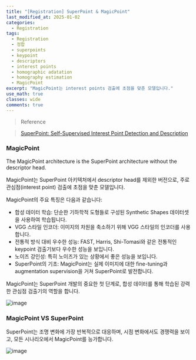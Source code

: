 ```yaml
---
title: "[Registration] SuperPoint & MagicPoint"
last_modified_at: 2025-01-02
categories:
  - Registration
tags:
  - Registration
  - 정합
  - superpoints
  - keypoint
  - descriptors
  - interest points
  - homographic adatation
  - homography estimation
  - MagicPoint
excerpt: "MagicPoint는 interest points 검출에 초점을 맞춘 모델입니다."
use_math: true
classes: wide
comments: true
---
```


> Reference

> [SuperPoint: Self-Supervised Interest Point Detection and Description](https://hydragon-cv.info/entry/SuperPoint-Self-Supervised-Interest-Point-Detection-and-Description)

### MagicPoint

The MagicPoint architecture is the SuperPoint architecture without the descriptor head.

MagicPoint는 SuperPoint 아키텍처에서 descriptor head를 제외한 버전으로, 주로 관심점(interest point) 검출에 초점을 맞춘 모델입니다. 

MagicPoint의 주요 특징은 다음과 같습니다:
- 합성 데이터 학습: 단순한 기하학적 도형들로 구성된 Synthetic Shapes 데이터셋을 사용하여 학습됩니다.
- VGG 스타일 인코더: 이미지의 차원을 축소하기 위해 VGG 스타일의 인코더를 사용합니다.
- 전통적 방식 대비 우수한 성능: FAST, Harris, Shi-Tomasi와 같은 전통적인 keypoint 검출기보다 우수한 성능을 보입니다.
- 노이즈 강인성: 특히 노이즈가 있는 상황에서 좋은 성능을 보입니다.
- SuperPoint의 기초: MagicPoint는 실제 이미지에 대한 fine-tuning과 augmentation supervision을 거쳐 SuperPoint로 발전합니다.

MagicPoint는 SuperPoint 개발의 중요한 첫 단계로, 합성 데이터를 통해 학습된 강력한 관심점 검출기의 역할을 합니다.

![image](https://github.com/user-attachments/assets/1a5434b1-0600-4a7b-a669-0a6a597a6a3a)

### MagicPoint VS SuperPoint

SuperPoint는 조명 변화에 가장 반복적으로 대응하며, 시점 변화에서도 경쟁력을 보이고, 모든 시나리오에서 MagicPoint를 능가합니다.

![image](https://github.com/user-attachments/assets/06530fab-79e6-4577-9f28-ccb595142f98)



